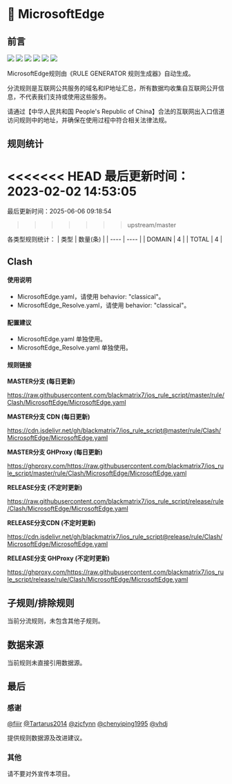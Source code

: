 # 🧸 MicrosoftEdge

## 前言

![](https://shields.io/badge/-移除重复规则-ff69b4) ![](https://shields.io/badge/-DOMAIN与DOMAIN--SUFFIX合并-green) ![](https://shields.io/badge/-DOMAIN--SUFFIX间合并-critical) ![](https://shields.io/badge/-DOMAIN与DOMAIN--KEYWORD合并-9cf) ![](https://shields.io/badge/-DOMAIN--SUFFIX与DOMAIN--KEYWORD合并-blue) ![](https://shields.io/badge/-IP--CIDR(6)合并-blueviolet) 

MicrosoftEdge规则由《RULE GENERATOR 规则生成器》自动生成。

分流规则是互联网公共服务的域名和IP地址汇总，所有数据均收集自互联网公开信息，不代表我们支持或使用这些服务。

请通过【中华人民共和国 People's Republic of China】合法的互联网出入口信道访问规则中的地址，并确保在使用过程中符合相关法律法规。

## 规则统计

<<<<<<< HEAD
最后更新时间：2023-02-02 14:53:05
=======
最后更新时间：2025-06-06 09:18:54
>>>>>>> upstream/master

各类型规则统计：
| 类型 | 数量(条)  | 
| ---- | ----  |
| DOMAIN | 4  | 
| TOTAL | 4  | 


## Clash 

#### 使用说明
- MicrosoftEdge.yaml，请使用 behavior: "classical"。
- MicrosoftEdge_Resolve.yaml，请使用 behavior: "classical"。

#### 配置建议
- MicrosoftEdge.yaml 单独使用。
- MicrosoftEdge_Resolve.yaml 单独使用。

#### 规则链接
**MASTER分支 (每日更新)**

https://raw.githubusercontent.com/blackmatrix7/ios_rule_script/master/rule/Clash/MicrosoftEdge/MicrosoftEdge.yaml

**MASTER分支 CDN (每日更新)**

https://cdn.jsdelivr.net/gh/blackmatrix7/ios_rule_script@master/rule/Clash/MicrosoftEdge/MicrosoftEdge.yaml

**MASTER分支 GHProxy (每日更新)**

https://ghproxy.com/https://raw.githubusercontent.com/blackmatrix7/ios_rule_script/master/rule/Clash/MicrosoftEdge/MicrosoftEdge.yaml

**RELEASE分支 (不定时更新)**

https://raw.githubusercontent.com/blackmatrix7/ios_rule_script/release/rule/Clash/MicrosoftEdge/MicrosoftEdge.yaml

**RELEASE分支CDN (不定时更新)**

https://cdn.jsdelivr.net/gh/blackmatrix7/ios_rule_script@release/rule/Clash/MicrosoftEdge/MicrosoftEdge.yaml

**RELEASE分支 GHProxy (不定时更新)**

https://ghproxy.com/https://raw.githubusercontent.com/blackmatrix7/ios_rule_script/release/rule/Clash/MicrosoftEdge/MicrosoftEdge.yaml

## 子规则/排除规则


当前分流规则，未包含其他子规则。

## 数据来源

当前规则未直接引用数据源。

## 最后

### 感谢

[@fiiir](https://github.com/fiiir) [@Tartarus2014](https://github.com/Tartarus2014) [@zjcfynn](https://github.com/zjcfynn) [@chenyiping1995](https://github.com/chenyiping1995) [@vhdj](https://github.com/vhdj)

提供规则数据源及改进建议。

### 其他

请不要对外宣传本项目。